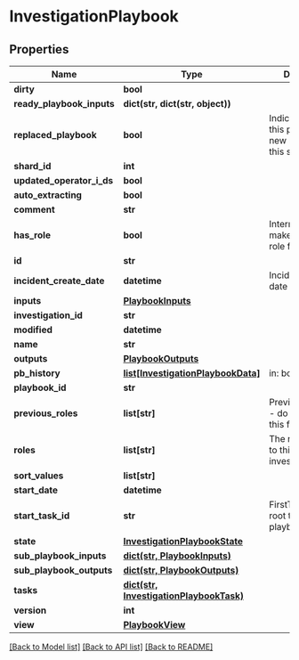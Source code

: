 # InvestigationPlaybook

## Properties
Name | Type | Description | Notes
------------ | ------------- | ------------- | -------------
**dirty** | **bool** |  | [optional] 
**ready_playbook_inputs** | **dict(str, dict(str, object))** |  | [optional] 
**replaced_playbook** | **bool** | Indicate whether this playbook has new history during this session | [optional] 
**shard_id** | **int** |  | [optional] 
**updated_operator_i_ds** | **bool** |  | [optional] 
**auto_extracting** | **bool** |  | [optional] 
**comment** | **str** |  | [optional] 
**has_role** | **bool** | Internal field to make queries on role faster | [optional] 
**id** | **str** |  | [optional] 
**incident_create_date** | **datetime** | Incident create date | [optional] 
**inputs** | [**PlaybookInputs**](PlaybookInputs.md) |  | [optional] 
**investigation_id** | **str** |  | [optional] 
**modified** | **datetime** |  | [optional] 
**name** | **str** |  | [optional] 
**outputs** | [**PlaybookOutputs**](PlaybookOutputs.md) |  | [optional] 
**pb_history** | [**list[InvestigationPlaybookData]**](InvestigationPlaybookData.md) | in: body | [optional] 
**playbook_id** | **str** |  | [optional] 
**previous_roles** | **list[str]** | PreviousRoleName - do not change this field manually | [optional] 
**roles** | **list[str]** | The role assigned to this investigation | [optional] 
**sort_values** | **list[str]** |  | [optional] 
**start_date** | **datetime** |  | [optional] 
**start_task_id** | **str** | FirstTask is the root task of the playbook | [optional] 
**state** | [**InvestigationPlaybookState**](InvestigationPlaybookState.md) |  | [optional] 
**sub_playbook_inputs** | [**dict(str, PlaybookInputs)**](PlaybookInputs.md) |  | [optional] 
**sub_playbook_outputs** | [**dict(str, PlaybookOutputs)**](PlaybookOutputs.md) |  | [optional] 
**tasks** | [**dict(str, InvestigationPlaybookTask)**](InvestigationPlaybookTask.md) |  | [optional] 
**version** | **int** |  | [optional] 
**view** | [**PlaybookView**](PlaybookView.md) |  | [optional] 

[[Back to Model list]](README.md#documentation-for-models) [[Back to API list]](README.md#documentation-for-api-endpoints) [[Back to README]](README.md)



